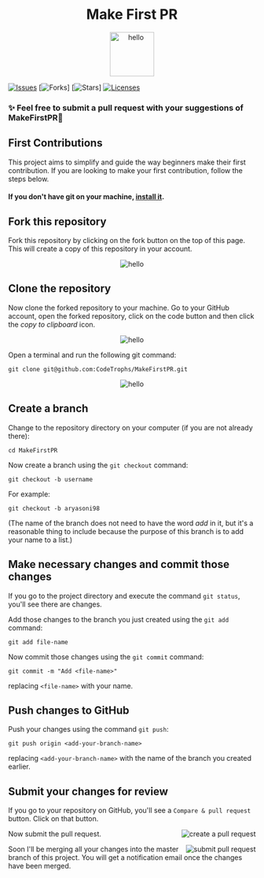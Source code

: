 <h1 align="center">Make First PR</h1>
<p align="center"> <img src="https://raw.githubusercontent.com/CodeTrophs/MakeFirstPR/main/images/makepr.png?token=AENINDNYWGTSPTK5R3EQ24DAEGULG" alt="hello" width="90" /></p>

[![Issues](https://img.shields.io/github/issues/CodeTrophs/MakeFirstPR)](https://github.com/CodeTrophs/MakeFirstPR/issues)
[![Forks](	https://img.shields.io/github/forks/CodeTrophs/MakeFirstPR)]
[![Stars](https://img.shields.io/github/stars/CodeTrophs/MakeFirstPR)]
[![Licenses](https://img.shields.io/github/license/CodeTrophs/MakeFirstPR)](https://github.com/CodeTrophs/MakeFirstPR/blob/main/LICENSE)

### ✨ Feel free to submit a pull request with your suggestions of MakeFirstPR🚀

## First Contributions

This project aims to simplify and guide the way beginners make their first contribution. If you are looking to make your first contribution, follow the steps below.

#### If you don't have git on your machine, [install it](https://help.github.com/articles/set-up-git/).

## Fork this repository

Fork this repository by clicking on the fork button on the top of this page.
This will create a copy of this repository in your account.

<p align="center"> <img src="https://raw.githubusercontent.com/CodeTrophs/MakeFirstPR/main/images/fork.png?token=AENINDJB3I23D27OOHZ7E53AEGSUW" alt="hello" /> </p>


## Clone the repository

Now clone the forked repository to your machine. Go to your GitHub account, open the forked repository, click on the code button and then click the _copy to clipboard_ icon.

<p align="center"> <img src="https://raw.githubusercontent.com/CodeTrophs/MakeFirstPR/main/images/code.png?token=AENINDIUIEVRA5KGWNW4YMDAEGSUG" alt="hello" /> </p>

Open a terminal and run the following git command:

```
git clone git@github.com:CodeTrophs/MakeFirstPR.git
```

<p align="center"> <img src="https://raw.githubusercontent.com/CodeTrophs/MakeFirstPR/main/images/copy.png?token=AENINDKSPA4WPAB446O454TAEGSUO" alt="hello" /> </p>

## Create a branch

Change to the repository directory on your computer (if you are not already there):

```
cd MakeFirstPR
```

Now create a branch using the `git checkout` command:

```
git checkout -b username
```

For example:

```
git checkout -b aryasoni98
```

(The name of the branch does not need to have the word _add_ in it, but it's a reasonable thing to include because the purpose of this branch is to add your name to a list.)

## Make necessary changes and commit those changes

If you go to the project directory and execute the command `git status`, you'll see there are changes.

Add those changes to the branch you just created using the `git add` command:

```
git add file-name
```

Now commit those changes using the `git commit` command:

```
git commit -m "Add <file-name>"
```

replacing `<file-name>` with your name.

## Push changes to GitHub

Push your changes using the command `git push`:

```
git push origin <add-your-branch-name>
```

replacing `<add-your-branch-name>` with the name of the branch you created earlier.


## Submit your changes for review

If you go to your repository on GitHub, you'll see a `Compare & pull request` button. Click on that button.

<img style="float: right;" src="https://raw.githubusercontent.com/CodeTrophs/MakeFirstPR/main/images/pull-request.png?token=AENINDMPOFUWK6T653FZ6JTAEGSVI" alt="create a pull request" />

Now submit the pull request.

<img style="float: right;" src="https://raw.githubusercontent.com/CodeTrophs/MakeFirstPR/main/images/open-pr.png?token=AENINDPSKKJV4R4WCUATYYLAEGSVA" alt="submit pull request" />

Soon I'll be merging all your changes into the master branch of this project. You will get a notification email once the changes have been merged.
